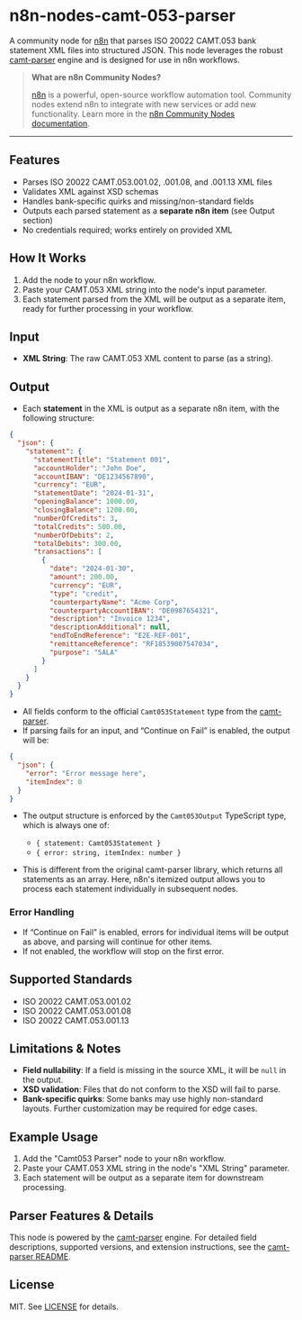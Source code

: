 # n8n-nodes-camt-053-parser

A community node for [n8n](https://n8n.io/) that parses ISO 20022 CAMT.053 bank statement XML files into structured JSON. This node leverages the robust [camt-parser](https://github.com/darko-mijic/iso-20022-camt-053-parser) engine and is designed for use in n8n workflows.

> **What are n8n Community Nodes?**
>
> [n8n](https://n8n.io/) is a powerful, open-source workflow automation tool. Community nodes extend n8n to integrate with new services or add new functionality. Learn more in the [n8n Community Nodes documentation](https://docs.n8n.io/integrations/community-nodes/).

---

## Features

- Parses ISO 20022 CAMT.053.001.02, .001.08, and .001.13 XML files
- Validates XML against XSD schemas
- Handles bank-specific quirks and missing/non-standard fields
- Outputs each parsed statement as a **separate n8n item** (see Output section)
- No credentials required; works entirely on provided XML

## How It Works

1. Add the node to your n8n workflow.
2. Paste your CAMT.053 XML string into the node's input parameter.
3. Each statement parsed from the XML will be output as a separate item, ready for further processing in your workflow.

## Input

- **XML String**: The raw CAMT.053 XML content to parse (as a string).

## Output

- Each **statement** in the XML is output as a separate n8n item, with the following structure:

```json
{
  "json": {
    "statement": {
      "statementTitle": "Statement 001",
      "accountHolder": "John Doe",
      "accountIBAN": "DE1234567890",
      "currency": "EUR",
      "statementDate": "2024-01-31",
      "openingBalance": 1000.00,
      "closingBalance": 1200.00,
      "numberOfCredits": 3,
      "totalCredits": 500.00,
      "numberOfDebits": 2,
      "totalDebits": 300.00,
      "transactions": [
        {
          "date": "2024-01-30",
          "amount": 200.00,
          "currency": "EUR",
          "type": "credit",
          "counterpartyName": "Acme Corp",
          "counterpartyAccountIBAN": "DE0987654321",
          "description": "Invoice 1234",
          "descriptionAdditional": null,
          "endToEndReference": "E2E-REF-001",
          "remittanceReference": "RF18539007547034",
          "purpose": "SALA"
        }
      ]
    }
  }
}
```
- All fields conform to the official `Camt053Statement` type from the [camt-parser](https://github.com/your-org/iso-20022-camt-053-parser).
- If parsing fails for an input, and “Continue on Fail” is enabled, the output will be:

```json
{
  "json": {
    "error": "Error message here",
    "itemIndex": 0
  }
}
```
- The output structure is enforced by the `Camt053Output` TypeScript type, which is always one of:
  - `{ statement: Camt053Statement }`
  - `{ error: string, itemIndex: number }`

- This is different from the original camt-parser library, which returns all statements as an array. Here, n8n's itemized output allows you to process each statement individually in subsequent nodes.

### Error Handling

- If “Continue on Fail” is enabled, errors for individual items will be output as above, and parsing will continue for other items.
- If not enabled, the workflow will stop on the first error.

## Supported Standards

- ISO 20022 CAMT.053.001.02
- ISO 20022 CAMT.053.001.08
- ISO 20022 CAMT.053.001.13

## Limitations & Notes

- **Field nullability**: If a field is missing in the source XML, it will be `null` in the output.
- **XSD validation**: Files that do not conform to the XSD will fail to parse.
- **Bank-specific quirks**: Some banks may use highly non-standard layouts. Further customization may be required for edge cases.

## Example Usage

1. Add the "Camt053 Parser" node to your n8n workflow.
2. Paste your CAMT.053 XML string in the node's "XML String" parameter.
3. Each statement will be output as a separate item for downstream processing.

## Parser Features & Details

This node is powered by the [camt-parser](https://github.com/darko-mijic/iso-20022-camt-053-parser) engine. For detailed field descriptions, supported versions, and extension instructions, see the [camt-parser README](https://github.com/darko-mijic/iso-20022-camt-053-parser#readme).

## License

MIT. See [LICENSE](LICENSE) for details.
